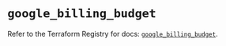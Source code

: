 # `google_billing_budget`

Refer to the Terraform Registry for docs: [`google_billing_budget`](https://registry.terraform.io/providers/hashicorp/google/5.31.1/docs/resources/billing_budget).
